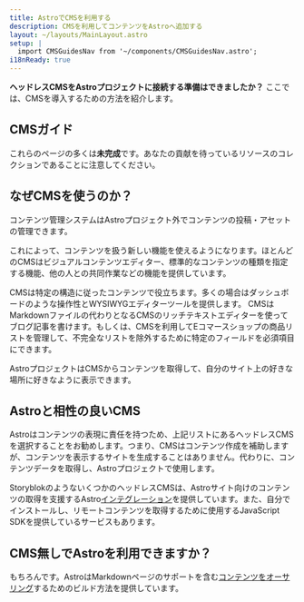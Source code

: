 ```yaml
---
title: AstroでCMSを利用する
description: CMSを利用してコンテンツをAstroへ追加する
layout: ~/layouts/MainLayout.astro
setup: |
  import CMSGuidesNav from '~/components/CMSGuidesNav.astro';
i18nReady: true
---
```


**ヘッドレスCMSをAstroプロジェクトに接続する準備はできましたか？** ここでは、CMSを導入するための方法を紹介します。

## CMSガイド

<CMSGuidesNav />

これらのページの多くは**未完成**です。あなたの貢献を待っているリソースのコレクションであることに注意してください。

## なぜCMSを使うのか？

コンテンツ管理システムはAstroプロジェクト外でコンテンツの投稿・アセットの管理できます。

これによって、コンテンツを扱う新しい機能を使えるようになります。ほとんどのCMSはビジュアルコンテンツエディター、標準的なコンテンツの種類を指定する機能、他の人との共同作業などの機能を提供しています。

CMSは特定の構造に従ったコンテンツで役立ちます。多くの場合はダッシュボードのような操作性とWYSIWYGエディターツールを提供します。
CMSはMarkdownファイルの代わりとなるCMSのリッチテキストエディターを使ってブログ記事を書けます。もしくは、CMSを利用してEコマースショップの商品リストを管理して、不完全なリストを除外するために特定のフィールドを必須項目にできます。

AstroプロジェクトはCMSからコンテンツを取得して、自分のサイト上の好きな場所に好きなように表示できます。

## Astroと相性の良いCMS

Astroはコンテンツの表現に責任を持つため、上記リストにあるヘッドレスCMSを選択することをお勧めします。つまり、CMSはコンテンツ作成を補助しますが、コンテンツを表示するサイトを生成することはありません。代わりに、コンテンツデータを取得し、Astroプロジェクトで使用します。

StoryblokのようないくつかのヘッドレスCMSは、Astroサイト向けのコンテンツの取得を支援するAstro[インテグレーション](/ja/guides/integrations-guide/)を提供しています。また、自分でインストールし、リモートコンテンツを取得するために使用するJavaScript SDKを提供しているサービスもあります。

## CMS無しでAstroを利用できますか？

もちろんです。AstroはMarkdownページのサポートを含む[コンテンツをオーサリング](/ja/guides/content/)するためのビルド方法を提供しています。
